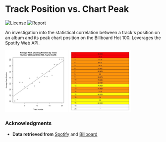 # Track Position vs. Chart Peak

[![License](https://img.shields.io/github/license/zakwht/taylor)](/LICENSE.md)
[![Report](https://img.shields.io/badge/report-2023-orange.svg)](/analysis.md)

An investigation into the statistical correlation between a track's position on an album and its peak chart position on the Billboard Hot 100. Leverages the Spotify Web API.

<p float="left">
  <img src="./plots/standard.jpg" width="40%" />
  <img src="./plots/standard-heat.jpg" width="40%" />
</p>

### Acknowledgments

- __Data retrieved from__ [Spotify](https://developer.spotify.com/documentation/web-api/reference/#/) and [Billboard](https://www.billboard.com/artist/taylor-swift/chart-history/hsi/)
